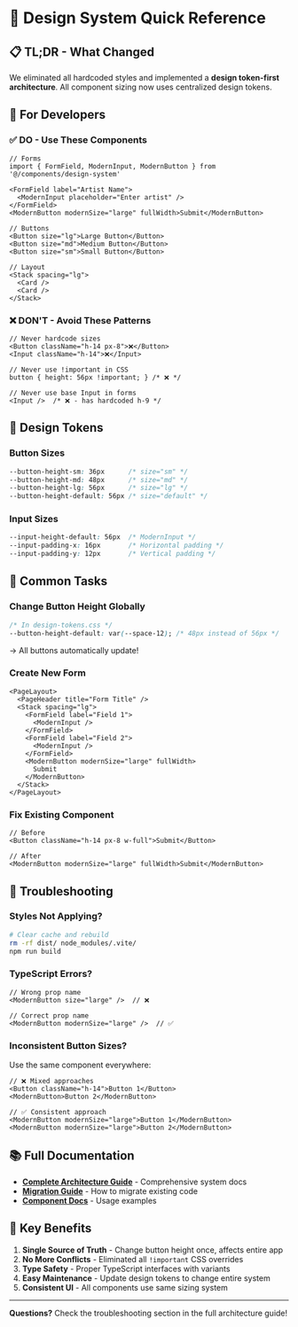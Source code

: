# 🚀 Design System Quick Reference

## 📋 **TL;DR - What Changed**

We eliminated all hardcoded styles and implemented a **design token-first architecture**. All component sizing now uses centralized design tokens.

## 🎯 **For Developers**

### **✅ DO - Use These Components**

```tsx
// Forms
import { FormField, ModernInput, ModernButton } from '@/components/design-system'

<FormField label="Artist Name">
  <ModernInput placeholder="Enter artist" />
</FormField>
<ModernButton modernSize="large" fullWidth>Submit</ModernButton>

// Buttons
<Button size="lg">Large Button</Button>
<Button size="md">Medium Button</Button>
<Button size="sm">Small Button</Button>

// Layout
<Stack spacing="lg">
  <Card />
  <Card />
</Stack>
```

### **❌ DON'T - Avoid These Patterns**

```tsx
// Never hardcode sizes
<Button className="h-14 px-8">❌</Button>
<Input className="h-14">❌</Input>

// Never use !important in CSS
button { height: 56px !important; } /* ❌ */

// Never use base Input in forms
<Input />  /* ❌ - has hardcoded h-9 */
```

## 🎨 **Design Tokens**

### **Button Sizes**
```css
--button-height-sm: 36px      /* size="sm" */
--button-height-md: 48px      /* size="md" */  
--button-height-lg: 56px      /* size="lg" */
--button-height-default: 56px /* size="default" */
```

### **Input Sizes**
```css
--input-height-default: 56px  /* ModernInput */
--input-padding-x: 16px       /* Horizontal padding */
--input-padding-y: 12px       /* Vertical padding */
```

## 🔧 **Common Tasks**

### **Change Button Height Globally**
```css
/* In design-tokens.css */
--button-height-default: var(--space-12); /* 48px instead of 56px */
```
→ All buttons automatically update!

### **Create New Form**
```tsx
<PageLayout>
  <PageHeader title="Form Title" />
  <Stack spacing="lg">
    <FormField label="Field 1">
      <ModernInput />
    </FormField>
    <FormField label="Field 2">
      <ModernInput />
    </FormField>
    <ModernButton modernSize="large" fullWidth>
      Submit
    </ModernButton>
  </Stack>
</PageLayout>
```

### **Fix Existing Component**
```tsx
// Before
<Button className="h-14 px-8 w-full">Submit</Button>

// After  
<ModernButton modernSize="large" fullWidth>Submit</ModernButton>
```

## 🚨 **Troubleshooting**

### **Styles Not Applying?**
```bash
# Clear cache and rebuild
rm -rf dist/ node_modules/.vite/
npm run build
```

### **TypeScript Errors?**
```tsx
// Wrong prop name
<ModernButton size="large" />  // ❌

// Correct prop name  
<ModernButton modernSize="large" />  // ✅
```

### **Inconsistent Button Sizes?**
Use the same component everywhere:
```tsx
// ❌ Mixed approaches
<Button className="h-14">Button 1</Button>
<ModernButton>Button 2</ModernButton>

// ✅ Consistent approach
<ModernButton modernSize="large">Button 1</ModernButton>
<ModernButton modernSize="large">Button 2</ModernButton>
```

## 📚 **Full Documentation**

- **[Complete Architecture Guide](./DESIGN_SYSTEM_ARCHITECTURE.md)** - Comprehensive system docs
- **[Migration Guide](./MIGRATION_TO_DESIGN_TOKENS.md)** - How to migrate existing code
- **[Component Docs](./src/components/design-system/README.md)** - Usage examples

## 🎉 **Key Benefits**

1. **Single Source of Truth** - Change button height once, affects entire app
2. **No More Conflicts** - Eliminated all `!important` CSS overrides  
3. **Type Safety** - Proper TypeScript interfaces with variants
4. **Easy Maintenance** - Update design tokens to change entire system
5. **Consistent UI** - All components use same sizing system

---

**Questions?** Check the troubleshooting section in the full architecture guide!




